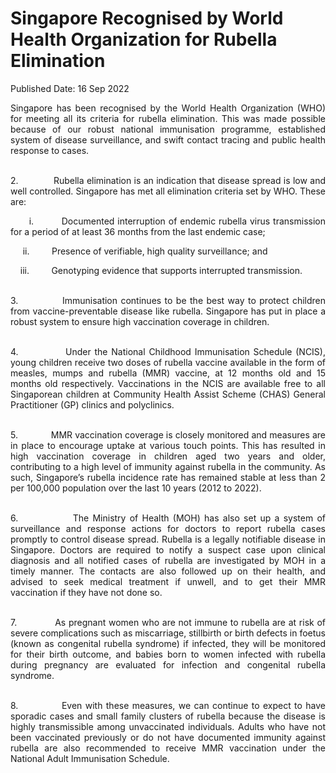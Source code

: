 <html>
    <meta http-equiv="Content-Type" content="text/html; charset=utf-8"/>
    <meta charset="utf-8"/>
    <title>Singapore Recognised by World Health Organization for Rubella Elimination</title>
    <body><h1>Singapore Recognised by World Health Organization for Rubella Elimination</h1>
    <p>Published Date: 16 Sep 2022</p> <p style="text-align: justify;">Singapore has been recognised by the World Health Organization (WHO) for meeting all its criteria for rubella elimination. This was made possible because of our robust national immunisation programme, established system of disease surveillance, and swift contact tracing and public health response to cases.</p><p style="text-align: justify;"><br>2.&nbsp;&nbsp;&nbsp;&nbsp;&nbsp;&nbsp;&nbsp;&nbsp;&nbsp;&nbsp;&nbsp;&nbsp; Rubella elimination is an indication that disease spread is low and well controlled. Singapore has met all elimination criteria set by WHO. These are:<br></p><p style="text-align: justify;">&nbsp; &nbsp; &nbsp; i.&nbsp;&nbsp;&nbsp;&nbsp;&nbsp;&nbsp;&nbsp;&nbsp; Documented interruption of endemic rubella virus transmission for a period of at least 36 months from the last endemic case;<br></p><p style="text-align: justify;">&nbsp;&nbsp;&nbsp;&nbsp; ii.&nbsp;&nbsp;&nbsp;&nbsp;&nbsp;&nbsp;&nbsp;&nbsp; Presence of verifiable, high quality surveillance; and</p><p style="text-align: justify;">&nbsp;&nbsp;&nbsp; iii.&nbsp;&nbsp;&nbsp;&nbsp;&nbsp;&nbsp;&nbsp;&nbsp; Genotyping evidence that supports interrupted transmission.</p><p style="text-align: justify;"><br>3.&nbsp;&nbsp;&nbsp;&nbsp;&nbsp;&nbsp;&nbsp;&nbsp;&nbsp;&nbsp;&nbsp;&nbsp; Immunisation continues to be the best way to protect children from vaccine-preventable disease like rubella. Singapore has put in place a robust system to ensure high vaccination coverage in children.<br></p><p style="text-align: justify;"><br>4.&nbsp;&nbsp;&nbsp;&nbsp;&nbsp;&nbsp;&nbsp;&nbsp;&nbsp;&nbsp;&nbsp;&nbsp; Under the National Childhood Immunisation Schedule (NCIS), young children receive two doses of rubella vaccine available in the form of measles, mumps and rubella (MMR) vaccine, at 12 months old and 15 months old respectively. Vaccinations in the NCIS are available free to all Singaporean children at Community Health Assist Scheme (CHAS) General Practitioner (GP) clinics and polyclinics.<br></p><p style="text-align: justify;"><br>5.&nbsp;&nbsp;&nbsp;&nbsp;&nbsp;&nbsp;&nbsp;&nbsp;&nbsp;&nbsp;&nbsp;&nbsp; MMR vaccination coverage is closely monitored and measures are in place to encourage uptake at various touch points. This has resulted in high vaccination coverage in children aged two years and older, contributing to a high level of immunity against rubella in the community. As such, Singapore’s rubella incidence rate has remained stable at less than 2 per 100,000 population over the last 10 years (2012 to 2022).<br></p><p style="text-align: justify;"><br>6.&nbsp;&nbsp;&nbsp;&nbsp;&nbsp;&nbsp;&nbsp;&nbsp;&nbsp;&nbsp;&nbsp;&nbsp; &nbsp;The Ministry of Health (MOH) has also set up a system of surveillance and response actions for doctors to report rubella cases promptly to control disease spread. Rubella is a legally notifiable disease in Singapore. Doctors are required to notify a suspect case upon clinical diagnosis and all notified cases of rubella are investigated by MOH in a timely manner. The contacts are also followed up on their health, and advised to seek medical treatment if unwell, and to get their MMR vaccination if they have not done so.<br></p><p style="text-align: justify;"><br>7.&nbsp;&nbsp;&nbsp;&nbsp;&nbsp;&nbsp;&nbsp;&nbsp;&nbsp;&nbsp;&nbsp;&nbsp; As pregnant women who are not immune to rubella are at risk of severe complications such as miscarriage, stillbirth or birth defects in foetus (known as congenital rubella syndrome) if infected, they will be monitored for their birth outcome, and babies born to women infected with rubella during pregnancy are evaluated for infection and congenital rubella syndrome.<br></p><p style="text-align: justify;"><br>8.&nbsp;&nbsp;&nbsp;&nbsp;&nbsp;&nbsp;&nbsp;&nbsp;&nbsp;&nbsp;&nbsp;&nbsp; Even with these measures, we can continue to expect to have sporadic cases and small family clusters of rubella because the disease is highly transmissible among unvaccinated individuals. Adults who have not been vaccinated previously or do not have documented immunity against rubella are also recommended to receive MMR vaccination under the National Adult Immunisation Schedule.<br></p></body>
</html>